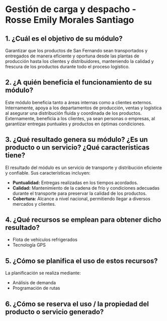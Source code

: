 # Gestión de carga y despacho - Rosse Emily Morales Santiago

## 1. ¿Cuál es el objetivo de su módulo?

 Garantizar que los productos de San Fernando sean transportados y entregados de manera eficiente y oportuna desde las plantas de producción hasta los clientes y distribuidores, manteniendo la calidad y frescura de los productos durante todo el proceso logístico.

## 2. ¿A quién beneficia el funcionamiento de su módulo?

 Este módulo beneficia tanto a áreas internas como a clientes externos. Internamente, apoya a los departamentos de producción, ventas y logística al asegurar una distribución fluida y coordinada de los productos. Externamente, beneficia a los clientes, ya sean personas o empresas, al garantizar entregas puntuales y productos en óptimas condiciones.

## 3. ¿Qué resultado genera su módulo? ¿Es un producto o un servicio? ¿Qué características tiene?

 El resultado del módulo es un servicio de transporte y distribución eficiente y confiable. Sus características incluyen:
 - **Puntualidad:** Entregas realizadas en los tiempos acordados.
 - **Calidad:** Mantenimiento de la cadena de frío y condiciones adecuadas durante el transporte para preservar la calidad de los productos.
 - **Cobertura:** Alcance a nivel nacional, permitiendo llegar a diversos mercados y clientes.

## 4. ¿Qué recursos se emplean para obtener dicho resultado?

 - Flota de vehículos refrigerados
 - Tecnología GPS

## 5. ¿Cómo se planifica el uso de estos recursos?
 
 La planificación se realiza mediante:
 - Análisis de demanda
 - Programación de rutas
 
## 6. ¿Cómo se reserva el uso / la propiedad del producto o servicio generado?
